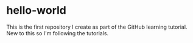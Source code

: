 # hello-world
This is the first repository I create as part of the GitHub learning tutorial.
New to this so I'm following the tutorials.
